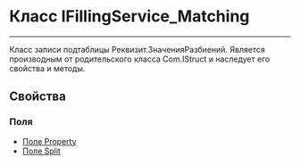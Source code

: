 ﻿---
Link: CMP.Rec.Properties.IFillingService_Matching
---

<!--- Навигация
[Имя проекта](#)
-->

# Класс IFillingService_Matching
---

Класс записи подтаблицы Реквизит.ЗначенияРазбиений.
Является производным от родительского класса Com.IStruct и наследует его свойства и методы.

<!---
## Примеры
-->

## Свойства

<!--
### Типы
* [Тип 1](#)
-->

### Поля
* [Поле Property](Property)
* [Поле Split](Split)

